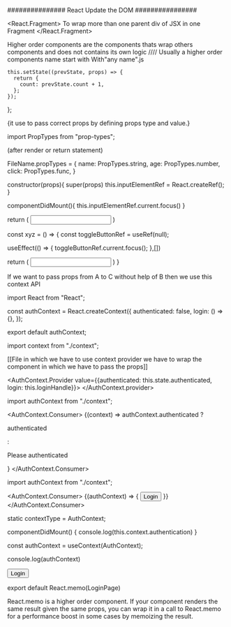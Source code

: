 ############### React Update the DOM ################

<!-- ====== -->

<React.Fragment>
To wrap more than one parent div of JSX in one Fragment
</React.Fragment>

<!-- =========Higher Order Components ============= -->

Higher order components are the components thats wrap others components and does not contains its own logic
//// Usually a higher order components name start with With"any name".js

  <!-- // Way to write state when we are dependent on old state -->

    this.setState((prevState, props) => {
      return {
        count: prevState.count + 1,
      };
    });

};

<!-- -------PROPS TYPE Validations -------------- -->

{it use to pass correct props by defining props type and value.}

import PropTypes from "prop-types";

(after render or return statement)

FileName.propTypes = {
name: PropTypes.string,
age: PropTypes.number,
click: PropTypes.func,
}

<!-- React Ref -->

constructor(props){
super(props)
this.inputElementRef = React.createRef();
}

componentDidMount(){
this.inputElementRef.current.focus()
}

return (
<input key="123"
  ref={this.inputElementRef} 
  />
)

<!-- ### Ref in Hook -->

const xyz = () => {
const toggleButtonRef = useRef(null);

useEffect(() => {
toggleButtonRef.current.focus();
},[])

return (
<input key="123"
    ref={toggleButtonRef} 
    />
)
}

<!--  [[[[[[[[[[[[[    CONTEXT API    ]]]]]]]]]]]]]  -->

If we want to pass props from A to C without help of B then we use this context API

<!-- context.js  -->

import React from "React";

const authContext = React.createContext({
authenticated: false,
login: () => {},
});

export default authContext;

<!-- App.js -->

import context from "./context";

[[File in which we have to use context provider we have to wrap the component in which we have to pass the props]]

<AuthContext.Provider value={{authenticated: this.state.authenticated,
                         login: this.loginHandle}}>
<Cockpit title={this.props.title}
    name={this.props.name} />
</AuthContext.provider>

<!-- Persons.js -->

import authContext from "./context";

<AuthContext.Consumer>
{(context) => authContext.authenticated ? <p>authenticated</p> : <p>Please authenticated</p> }
</AuthContext.Consumer>

<!-- Cockpit.js -->

import authContext from "./context";

<AuthContext.Consumer>
{(authContext) => {
<button onClick={context.login}>Login</button>
}}
</AuthContext.Consumer>

<!-- using context in class based component in componentDidMount -->

static contextType = AuthContext;

componentDidMount() {
console.log(this.context.authentication)
}

<!-- using context in functional based component in useContext -->

const authContext = useContext(AuthContext);

console.log(authContext)

<button onClick={authContext.login}>Login</button>

<!-- React Memo -->

export default React.memo(LoginPage)

React.memo is a higher order component. If your component renders the same result given the same props, you can wrap it in a call to React.memo for a performance boost in some cases by memoizing the result.
